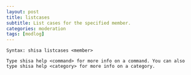 ```yaml
---
layout: post
title: listcases
subtitle: List cases for the specified member.
categories: moderation
tags: [modlog]
---
```


`Syntax: shisa listcases <member>`

```
Type shisa help <command> for more info on a command. You can also type shisa help <category> for more info on a category.
```